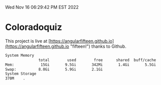 Wed Nov 16 06:29:42 PM EST 2022

# Coloradoquiz


This project is live at [https://angularfifteen.github.io](https://angularfifteen.github.io "fifteen!") thanks to Github.

```bash
System Memory
               total        used        free      shared  buff/cache   available
Mem:            15Gi       9.5Gi       342Mi       1.4Gi       5.5Gi       4.1Gi
Swap:          8.0Gi       5.9Gi       2.1Gi
System Storage
370M	.

